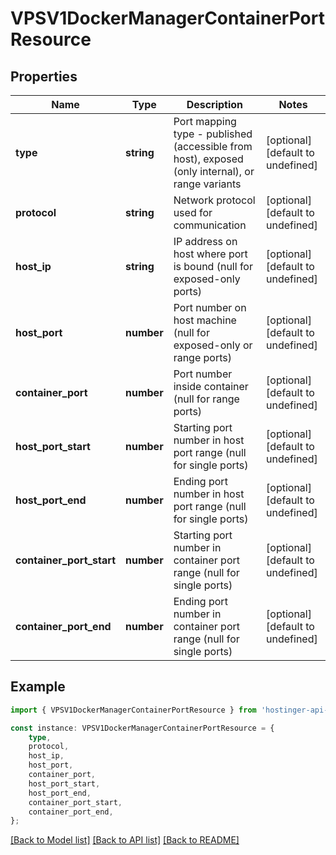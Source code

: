 # VPSV1DockerManagerContainerPortResource


## Properties

Name | Type | Description | Notes
------------ | ------------- | ------------- | -------------
**type** | **string** | Port mapping type - published (accessible from host), exposed (only internal), or range variants | [optional] [default to undefined]
**protocol** | **string** | Network protocol used for communication | [optional] [default to undefined]
**host_ip** | **string** | IP address on host where port is bound (null for exposed-only ports) | [optional] [default to undefined]
**host_port** | **number** | Port number on host machine (null for exposed-only or range ports) | [optional] [default to undefined]
**container_port** | **number** | Port number inside container (null for range ports) | [optional] [default to undefined]
**host_port_start** | **number** | Starting port number in host port range (null for single ports) | [optional] [default to undefined]
**host_port_end** | **number** | Ending port number in host port range (null for single ports) | [optional] [default to undefined]
**container_port_start** | **number** | Starting port number in container port range (null for single ports) | [optional] [default to undefined]
**container_port_end** | **number** | Ending port number in container port range (null for single ports) | [optional] [default to undefined]

## Example

```typescript
import { VPSV1DockerManagerContainerPortResource } from 'hostinger-api-sdk';

const instance: VPSV1DockerManagerContainerPortResource = {
    type,
    protocol,
    host_ip,
    host_port,
    container_port,
    host_port_start,
    host_port_end,
    container_port_start,
    container_port_end,
};
```

[[Back to Model list]](../README.md#documentation-for-models) [[Back to API list]](../README.md#documentation-for-api-endpoints) [[Back to README]](../README.md)
